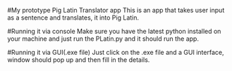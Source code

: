 #My prototype Pig Latin Translator app
This is an app that takes user input as a sentence and translates,
it into Pig Latin.

#Running it via console
Make sure you have the latest python installed on your machine
and just run the PLatin.py and it should run the app.

#Running it via GUI(.exe file)
Just click on the .exe file and a GUI interface,
window should pop up and then fill in the details.
